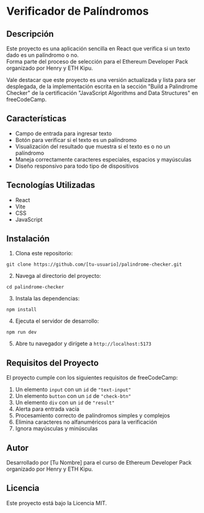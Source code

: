 # Verificador de Palíndromos

## Descripción

Este proyecto es una aplicación sencilla en React que verifica si un texto dado es un palíndromo o no.  
Forma parte del proceso de selección para el Ethereum Developer Pack organizado por Henry y ETH Kipu.

Vale destacar que este proyecto es una versión actualizada y lista para ser desplegada, de la implementación escrita en la sección "Build a Palindrome Checker" de la certificación "JavaScript Algorithms and Data Structures" en freeCodeCamp. 

## Características

- Campo de entrada para ingresar texto
- Botón para verificar si el texto es un palíndromo
- Visualización del resultado que muestra si el texto es o no un palíndromo
- Maneja correctamente caracteres especiales, espacios y mayúsculas
- Diseño responsivo para todo tipo de dispositivos

## Tecnologías Utilizadas

- React
- Vite
- CSS
- JavaScript

## Instalación

1. Clona este repositorio:
```
git clone https://github.com/[tu-usuario]/palindrome-checker.git
```

2. Navega al directorio del proyecto:
```
cd palindrome-checker
```

3. Instala las dependencias:
```
npm install
```

4. Ejecuta el servidor de desarrollo:
```
npm run dev
```

5. Abre tu navegador y dirígete a `http://localhost:5173`

## Requisitos del Proyecto

El proyecto cumple con los siguientes requisitos de freeCodeCamp:

1. Un elemento `input` con un `id` de `"text-input"`
2. Un elemento `button` con un `id` de `"check-btn"`
3. Un elemento `div` con un `id` de `"result"`
4. Alerta para entrada vacía
5. Procesamiento correcto de palíndromos simples y complejos
6. Elimina caracteres no alfanuméricos para la verificación
7. Ignora mayúsculas y minúsculas

## Autor

Desarrollado por [Tu Nombre] para el curso de Ethereum Developer Pack organizado por Henry y ETH Kipu.

## Licencia

Este proyecto está bajo la Licencia MIT.